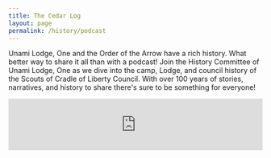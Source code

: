 ```yaml
---
title: The Cedar Log
layout: page
permalink: /history/podcast
---
```


Unami Lodge, One and the Order of the Arrow have a rich history. What better way to share it all than with a podcast! Join the History Committee of Unami Lodge, One as we dive into the camp, Lodge, and council history of the Scouts of Cradle of Liberty Council. With over 100 years of stories, narratives, and history to share there's sure to be something for everyone!


<style>
#podcasts-player-container .wpb_raw_html {
  max-height: 145px; /* This is a fix for iPhone/Safari gap */
}

#podcasts-player-container .wpb_wrapper {
  line-height: 0;
}

#podcasts-player-container {
    zoom: 0.69; /* Fix for mobiles */
}

.styles__episodeFeed___3mOKz {
  position: relative;
  overflow-y: auto;
  background-color: #54595E;
  max-height: 417px;
  padding: 11px;
  margin-bottom: 70px;
  border-bottom-left-radius: 5px;
  border-bottom-right-radius: 5px;
  display: none;
  color: #fff;
}

.styles__episodeFeedItem___1U6E2 {
  min-height: 106px;
  color: #292f36;
  background: #fff;
  border-radius: 4px;
  padding: 14px 12px;
  overflow: hidden;
  position: relative;
}

.styles__episodeFeedItem___1U6E2 a {
  color: inherit;
  text-decoration: none;
  text-align: left;
}

.styles__episodeFeedItem___1U6E2 .styles__episodeImage___tMifW {
  display: flex;
  align-items: center;
  justify-content: center;
  border-radius: 4px;
  overflow: hidden;
  float: left;
  margin: 0 6px 10px 0;
  position: relative;
  width: 47px;
  height: 47px;
}

.styles__circle___1g-9u {
  border: none;
  padding: 0;
  display: flex;
  justify-content: center;
  align-items: center;
}

.styles__white___372tQ {
  background: #fff;
}

.styles__episodeFeedItem___1U6E2 .styles__episodeImage___tMifW img {
  position: absolute;
  top: 0;
  left: 0;
  width: 100%;
  height: 100%;
  border-radius: 4px;
  vertical-align: middle;
}

.styles__playButton___1Ivi4 {
  cursor: pointer;
  text-align: center;
  padding: 0;
}

.styles__playButton___1uaGA {
  z-index: 0;
}

.styles__playButton___1Ivi4 svg {
  overflow: visible;
}

.styles__episodeFeedItem___1U6E2 a {
  color: inherit;
  text-decoration: none;
}

.styles__episodeFeedItem___1U6E2 .styles__episodeHeading___29q7v {
  font-weight: 700;
  font-size: 15px;
  color: #292f36;
}

.styles__episodeFeedItem___1U6E2 .styles__episodeDescription___C3oZg, .styles__episodeFeedItem___1U6E2 p {
  color: rgba(41,47,54,.7);
  font-size: 13px;
  line-height: 14px;
}

.styles__episodeFeedItem___1U6E2 .styles__episodeDescription___C3oZg {
  clear: left;
  padding-right: 2px;
  text-align: left;
}

.styles__episodeFeedItem___1U6E2 .styles__episodeDescription___C3oZg, .styles__episodeFeedItem___1U6E2 p {
  color: rgba(41,47,54,.7);
  font-size: 13px;
  line-height: 14px;
}

.styles__episodeFeedItem___1U6E2 .styles__episodeCreated___1zP5p, .styles__episodeFeedItem___1U6E2 .styles__episodeDuration___2I0Qb {
  margin-top: 8px;
  font-size: 11px;
  line-height: 13px;
  color: #c9cbcd;
}

.styles__episodeFeedItem___1U6E2 .styles__episodeDuration___2I0Qb {
  float: right;
}

.styles__episodeFeedItem___1U6E2 .styles__episodeCreated___1zP5p, .styles__episodeFeedItem___1U6E2 .styles__episodeDuration___2I0Qb {
  margin-top: 8px;
  font-size: 11px;
  line-height: 13px;
  color: #c9cbcd;
}

.styles__episodeFeedItem___1U6E2 .styles__episodeCreated___1zP5p {
  float: left;
}

.styles__episodeFeed___3mOKz {
  margin-bottom: 73px;
}

.styles__episodeFeed___3mOKz {
  display: block;
}

@media (max-width: 768px) {
  .styles__episodeFeedItem___1U6E2 {
    margin-bottom: 10px;
  }
}

@media (min-width: 769px) {

  .styles__episodeFeed___3mOKz {
    padding: 35px;
  }

  .styles__episodeFeedItem___1U6E2 {
    padding: 25px 22px;
  }
  .styles__episodeFeed___3mOKz>div {
    margin-bottom: 23px;
  }
  .styles__episodeFeedItem___1U6E2 .styles__episodeImage___tMifW {
    width: 56px;
    height: 56px;
    margin-right: 22px;
    margin-bottom: 0;
  }
  .styles__episodeFeedItem___1U6E2 .styles__episodeHeading___29q7v {
    font-weight: 700;
    font-size: 18px;
    color: #292f36;
    margin-bottom: 4px;
    width: 365px;
  }
  .styles__episodeFeedItem___1U6E2 .styles__episodeDescription___C3oZg, .styles__episodeFeedItem___1U6E2 p {
    font-size: 16px;
    line-height: 18px;
    color: #7f8287;
  }
  .styles__episodeFeedItem___1U6E2 .styles__episodeDescription___C3oZg {
    clear: none;
    width: 465px;
    margin-left: 78px;
  }
  .styles__episodeFeedItem___1U6E2 .styles__episodeDescription___C3oZg, .styles__episodeFeedItem___1U6E2 p {
    font-size: 16px;
    line-height: 18px;
    color: #7f8287;
  }
  .styles__episodeFeedItem___1U6E2 .styles__episodeCreated___1zP5p, .styles__episodeFeedItem___1U6E2 .styles__episodeDuration___2I0Qb {
    margin: 0;
    float: none;
    position: absolute;
    font-size: 13px;
    line-height: 15px;
  }
  .styles__episodeFeedItem___1U6E2 .styles__episodeDuration___2I0Qb {
    bottom: 12px;
    right: 22px;
  }
  .styles__episodeFeedItem___1U6E2 .styles__episodeCreated___1zP5p {
    top: 25px;
    right: 22px;
  }
  .styles__episodeFeedItem___1U6E2 .styles__episodeCreated___1zP5p, .styles__episodeFeedItem___1U6E2 .styles__episodeDuration___2I0Qb {
    margin: 0;
    float: none;
    position: absolute;
    font-size: 13px;
    line-height: 15px;
  }

}
</style>
<div id="podcasts-player-container">
<iframe id="anchor-podcast-iframe" src="https://anchor.fm/cedarlog/embed" style="width: 100%;" frameborder="0" scrolling="no" name="iframe"></iframe>
<script src="https://static.sekandocdn.net/static/feednami/feednami-client-v1.1.js"></script>
</div>
<script>
// Your site url (must include https://anchor.fm/)
const siteUrl = 'https://anchor.fm/cedarlog';
// Get position to split url for modification seen below
const urlModPosition = siteUrl.length;
// RSS feed URL (site key is found in RSS feed URL)
const rssUrl = 'https://anchor.fm/s/1e9c8dd0/podcast/rss';
// Container which holds the iframe - so that we can append the podcast list just below it
const iframeContainer = document.getElementById('podcasts-player-container');

// Use feednami to parse the RSS in to JSON and give us a JSON object
feednami.load(rssUrl)
.then(feed => {

  // Add the container for the list before the loop
  iframeContainer.innerHTML += `<div id="podcast-list-container" class="styles__episodeFeed___3mOKz"></div>`;
  const podcastListContainer = document.getElementById('podcast-list-container');

  // Loop through the JSON to produce the list
  for(let entry of feed.entries){

    // add '/embed' to URL so that it works in an iframe
    const originalURL = entry.link;
    console.log(originalURL);
    const pathToAdd = '/embed';
    const revisedUrl = [originalURL.slice(0, urlModPosition), pathToAdd, originalURL.slice(urlModPosition)].join('');

    // create an excerpt out of the title
    const c = entry.title;
    const clength = 31;
    const titleExcerpt = c.substring(0, clength) + '...';

    // create an excerpt out of the description
    let d = entry.description;
    let dlength = 114;
    let descriptionExcerpt = d.substring(0, dlength) + '...';

    // get minutes and seconds from seconds formatted data
    let time = entry['itunes:duration']['#'];
    const minutes = Math.floor(time / 60);
    const seconds = time - minutes * 60;
    const hours = Math.floor(time / 3600);
    time = time - hours * 3600;
      
    function str_pad_left(string,pad,length) {
      return (new Array(length+1).join(pad)+string).slice(-length);
    }
    
    const finalTime = str_pad_left(minutes,'0',2)+':'+str_pad_left(seconds,'0',2);

    // convert JSON ISO 8601 formatted date in to a readable date
    const date = new Date(entry.date);
    const monthNames = [
      "January", "February", "March", "April", "May", "June",
      "July", "August", "September", "October", "November", "December"
    ];
    const month = monthNames[date.getMonth()];
    const day = date.getDate();
    const year = date.getFullYear();

    // Output the episode on the page with the data we have prepared
    podcastListContainer.innerHTML += `
      <div class="styles__episodeFeedItem___1U6E2">
        <a class="podcast-list-link styles__episodeImage___tMifW" href="${revisedUrl}" target="iframe">
          <img src="${entry.image.url}">
          <button class="styles__circle___1g-9u styles__white___372tQ styles__playButton___1Ivi4 styles__playButton___1uaGA" aria-label="" style="height: 31px; min-height: 31px; width: 31px; min-width: 31px; border-radius: 16px;">
            <svg xmlns="http://www.w3.org/2000/svg" viewBox="-1 0 11 12" width="13" height="13"><rect width="12" height="12" fill="none"></rect><path d="M1 .81v10.38a.76.76 0 0 0 .75.75.67.67 0 0 0 .39-.12l8.42-5.18a.75.75 0 0 0 0-1.28L2.14.18a.75.75 0 0 0-1 .24.79.79 0 0 0-.14.39z" fill="#282F36"></path></svg>
          </button>
        </a>
        <a class="podcast-list-link" href="${revisedUrl}" target="iframe">
          <div class="styles__episodeHeading___29q7v" style="overflow: hidden;">
            <div>
              <div>
                ${titleExcerpt}
              </div>
            </div>
          </div>
        </a>
        <div class="styles__episodeDescription___C3oZg ">
          <div class="styles__expander___1NNVb styles__expander--dark___3Qxhe" style="overflow: hidden;">
            <div>
              <div>
                ${descriptionExcerpt}
              </div>
            </div>
          </div>
        </div>
        <div class="styles__episodeDuration___2I0Qb">
          ${finalTime}
        </div>
        <div class="styles__episodeCreated___1zP5p">
          ${month} ${day}, ${year}
        </div>
      </div>
    `;
  }
});
</script>
    